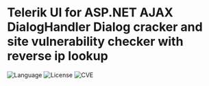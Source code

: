 # Telerik UI for ASP.NET AJAX DialogHandler Dialog cracker and site vulnerability checker with reverse ip lookup

![Language](http://img.shields.io/:language-PYTHON-red.svg?style=flat-square) ![License](http://img.shields.io/:license-GPL-blue.svg?style=flat-square) ![CVE](http://img.shields.io/:CVE-2017\-9248-blue.svg?style=flat-square)
